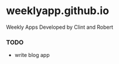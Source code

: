 weeklyapp.github.io
===================

Weekly Apps Developed by Clint and Robert

### TODO
* write blog app
